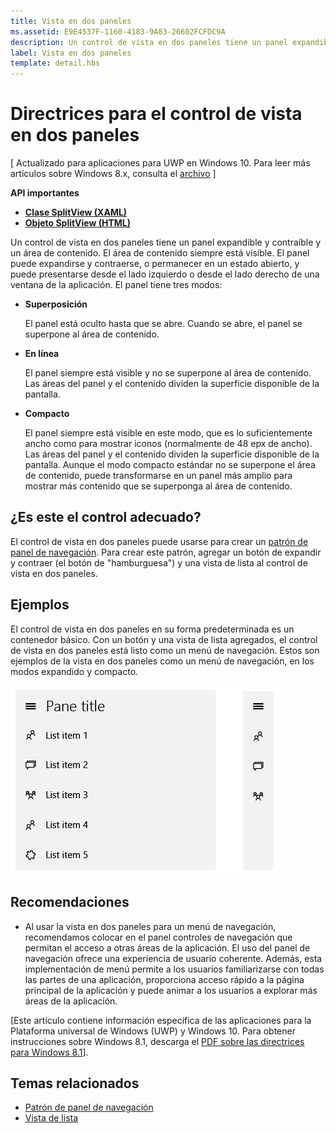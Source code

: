 ```yaml
---
title: Vista en dos paneles
ms.assetid: E9E4537F-1160-4183-9A83-26602FCFDC9A
description: Un control de vista en dos paneles tiene un panel expandible y contraíble y un área de contenido.
label: Vista en dos paneles
template: detail.hbs
---
```


# Directrices para el control de vista en dos paneles


\[ Actualizado para aplicaciones para UWP en Windows 10. Para leer más artículos sobre Windows 8.x, consulta el [archivo](http://go.microsoft.com/fwlink/p/?linkid=619132) \]


**API importantes**

-   [**Clase SplitView (XAML)**](https://msdn.microsoft.com/library/windows/apps/dn864360)
-   [**Objeto SplitView (HTML)**](https://msdn.microsoft.com/library/windows/apps/dn919970)

Un control de vista en dos paneles tiene un panel expandible y contraíble y un área de contenido. El área de contenido siempre está visible. El panel puede expandirse y contraerse, o permanecer en un estado abierto, y puede presentarse desde el lado izquierdo o desde el lado derecho de una ventana de la aplicación. El panel tiene tres modos:

-   **Superposición**

    El panel está oculto hasta que se abre. Cuando se abre, el panel se superpone al área de contenido.

-   **En línea**

    El panel siempre está visible y no se superpone al área de contenido. Las áreas del panel y el contenido dividen la superficie disponible de la pantalla.

-   **Compacto**

    El panel siempre está visible en este modo, que es lo suficientemente ancho como para mostrar iconos (normalmente de 48 epx de ancho). Las áreas del panel y el contenido dividen la superficie disponible de la pantalla. Aunque el modo compacto estándar no se superpone el área de contenido, puede transformarse en un panel más amplio para mostrar más contenido que se superponga al área de contenido.

## <span id="Is_this_the_right_control_"></span><span id="is_this_the_right_control_"></span><span id="IS_THIS_THE_RIGHT_CONTROL_"></span>¿Es este el control adecuado?


El control de vista en dos paneles puede usarse para crear un [patrón de panel de navegación](nav-pane.md). Para crear este patrón, agregar un botón de expandir y contraer (el botón de "hamburguesa") y una vista de lista al control de vista en dos paneles.

## <span id="Examples"></span><span id="examples"></span><span id="EXAMPLES"></span>Ejemplos


El control de vista en dos paneles en su forma predeterminada es un contenedor básico. Con un botón y una vista de lista agregados, el control de vista en dos paneles está listo como un menú de navegación. Estos son ejemplos de la vista en dos paneles como un menú de navegación, en los modos expandido y compacto.

![ejemplo de un menú de vista en dos paneles en modo de superposición y en modo compacto](images/controls-splitview-menu01.png)
## <span id="Recommendations"></span><span id="recommendations"></span><span id="RECOMMENDATIONS"></span>Recomendaciones


-   Al usar la vista en dos paneles para un menú de navegación, recomendamos colocar en el panel controles de navegación que permitan el acceso a otras áreas de la aplicación. El uso del panel de navegación ofrece una experiencia de usuario coherente. Además, esta implementación de menú permite a los usuarios familiarizarse con todas las partes de una aplicación, proporciona acceso rápido a la página principal de la aplicación y puede animar a los usuarios a explorar más áreas de la aplicación.

\[Este artículo contiene información específica de las aplicaciones para la Plataforma universal de Windows (UWP) y Windows 10. Para obtener instrucciones sobre Windows 8.1, descarga el [PDF sobre las directrices para Windows 8.1](https://go.microsoft.com/fwlink/p/?linkid=258743)\].

## <span id="related_topics"></span>Temas relacionados


* [Patrón de panel de navegación](nav-pane.md)
* [Vista de lista](lists.md)
 

 






<!--HONumber=Mar16_HO1-->


